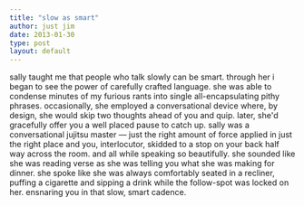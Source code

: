 ```yaml
---
title: "slow as smart"
author: just jim
date: 2013-01-30
type: post
layout: default
---
```


sally taught me that people who talk slowly can be smart. through her i began to see the power of carefully crafted language. she was able to condense minutes of my furious rants into single all-encapsulating pithy phrases. occasionally, she employed a conversational device where, by design, she would skip two thoughts ahead of you and quip. later, she'd gracefully offer you a well placed pause to catch up. sally was a conversational jujitsu master — just the right amount of force applied in just the right place and you, interlocutor, skidded to a stop on your back half way across the room. and all while speaking so beautifully. she sounded like she was reading verse as she was telling you what she was making for dinner. she spoke like she was always comfortably seated in a recliner, puffing a cigarette and sipping a drink while the follow-spot was locked on her. ensnaring you in that slow, smart cadence.
